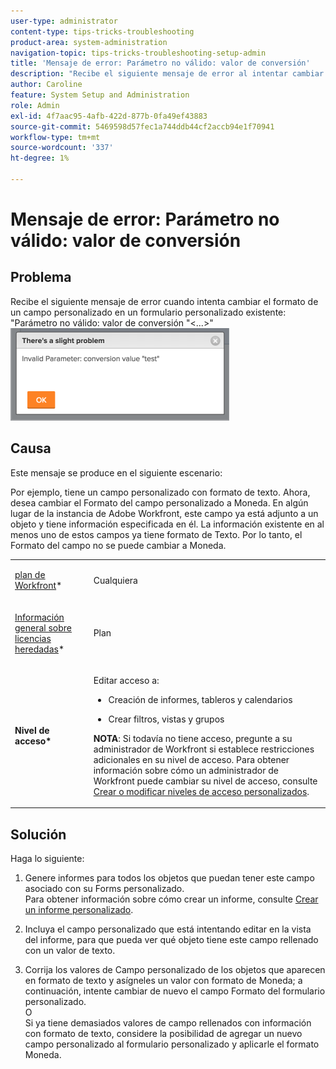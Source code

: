 ```yaml
---
user-type: administrator
content-type: tips-tricks-troubleshooting
product-area: system-administration
navigation-topic: tips-tricks-troubleshooting-setup-admin
title: 'Mensaje de error: Parámetro no válido: valor de conversión'
description: "Recibe el siguiente mensaje de error al intentar cambiar el formato de un campo personalizado en un formulario personalizado existente: 'Parámetro no válido: valor de conversión `&lt;..&gt;`'"
author: Caroline
feature: System Setup and Administration
role: Admin
exl-id: 4f7aac95-4afb-422d-877b-0fa49ef43883
source-git-commit: 5469598d57fec1a744ddb44cf2accb94e1f70941
workflow-type: tm+mt
source-wordcount: '337'
ht-degree: 1%

---
```


# Mensaje de error: Parámetro no válido: valor de conversión

## Problema

Recibe el siguiente mensaje de error cuando intenta cambiar el formato de un campo personalizado en un formulario personalizado existente: &quot;Parámetro no válido: valor de conversión &quot;&lt;...>&quot;\
![custom_field_format_invalid_parameter_error.png](assets/custom-field-format-invalid-parameter-error-350x148.png)

## Causa

Este mensaje se produce en el siguiente escenario:

Por ejemplo, tiene un campo personalizado con formato de texto.  Ahora, desea cambiar el Formato del campo personalizado a Moneda. En algún lugar de la instancia de Adobe Workfront, este campo ya está adjunto a un objeto y tiene información especificada en él. La información existente en al menos uno de estos campos ya tiene formato de Texto. Por lo tanto, el Formato del campo no se puede cambiar a Moneda.

<table style="table-layout:auto"> 
 <col> 
 <col> 
 <tbody> 
  <tr> 
   <td role="rowheader"> <p><a href="https://www.workfront.com/plans" target="_blank">plan de Workfront</a>*</p> </td> 
   <td>Cualquiera</td> 
  </tr> 
  <tr> 
   <td role="rowheader"> <p><a href="../../administration-and-setup/add-users/access-levels-and-object-permissions/wf-licenses.md" class="MCXref xref">Información general sobre licencias heredadas</a>*</p> </td> 
   <td>Plan</td> 
  </tr> 
  <tr data-mc-conditions=""> 
   <td role="rowheader"><strong>Nivel de acceso*</strong> </td> 
   <td> <p>Editar acceso a:</p> 
    <ul> 
     <li> <p>Creación de informes, tableros y calendarios</p> </li> 
     <li> <p>Crear filtros, vistas y grupos</p> </li> 
    </ul> <p><b>NOTA</b>: Si todavía no tiene acceso, pregunte a su administrador de Workfront si establece restricciones adicionales en su nivel de acceso. Para obtener información sobre cómo un administrador de Workfront puede cambiar su nivel de acceso, consulte <a href="../../administration-and-setup/add-users/configure-and-grant-access/create-modify-access-levels.md" class="MCXref xref">Crear o modificar niveles de acceso personalizados</a>.</p> </td> 
  </tr> 
 </tbody> 
</table>

## Solución

Haga lo siguiente:

1. Genere informes para todos los objetos que puedan tener este campo asociado con su Forms personalizado.\
   Para obtener información sobre cómo crear un informe, consulte [Crear un informe personalizado](../../reports-and-dashboards/reports/creating-and-managing-reports/create-custom-report.md).

1. Incluya el campo personalizado que está intentando editar en la vista del informe, para que pueda ver qué objeto tiene este campo rellenado con un valor de texto.
1. Corrija los valores de Campo personalizado de los objetos que aparecen en formato de texto y asígneles un valor con formato de Moneda; a continuación, intente cambiar de nuevo el campo Formato del formulario personalizado.\
   O\
   Si ya tiene demasiados valores de campo rellenados con información con formato de texto, considere la posibilidad de agregar un nuevo campo personalizado al formulario personalizado y aplicarle el formato Moneda.
